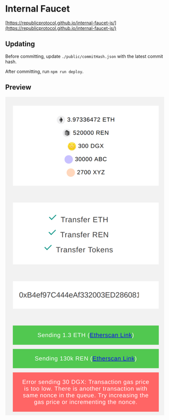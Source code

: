 # Internal Faucet

[https://republicprotocol.github.io/internal-faucet-js/](https://republicprotocol.github.io/internal-faucet-js/)

## Updating

Before committing, update `./public/commitHash.json` with the latest commit hash.

After committing, run `npm run deploy`.

## Preview

![Preview](./public/preview.png)
